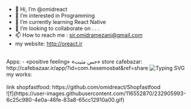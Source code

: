 - 👋 Hi, I’m @omidreact
- 👀 I’m interested in Programming
- 🌱 I’m currently learning React Native
- 💞️ I’m looking to collaborate on . . .
- 📫 How to reach me : sir.omidramezani@gmail.com
- my website: http://oreact.ir
<br>
Apps:
- ‏«positive feeling» «حس مثبت» store cafebazar:
http://cafebazaar.ir/app/?id=com.hesemosbat&ref=share
<img src="https://readme-typing-svg.demolab.com?font=Fira+Code&pause=1000&width=435&lines=HOPE;Is+the+only+thing;Stronger+than+FEAR;Hoping+for+good+days;Yours+sincerely+omid" alt="Typing SVG" />
<br>
my works:
<br><br>
link shopfastfood:
https://github.com/omidreact/Shopfastfood
<br>
![f](https://user-images.githubusercontent.com/116552870/232905993-6c25c980-4e0a-46fe-83a8-65cc12910a00.gif)
<br><br>


